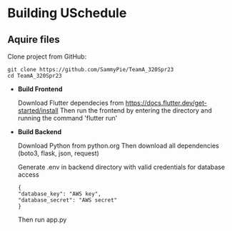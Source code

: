 # Building USchedule #

## Aquire files

Clone project from GitHub:
```
git clone https://github.com/SammyPie/TeamA_320Spr23
cd TeamA_320Spr23
```

* **Build Frontend**
    
    
    Download Flutter dependecies from https://docs.flutter.dev/get-started/install
    Then run the frontend by entering the directory and running the command 'flutter run'
* **Build Backend**
    

    Download Python from python.org
    Then download all dependencies (boto3, flask, json, request)
    
    Generate .env in backend directory with valid credentials for database access
    ```
    {
    "database_key": "AWS key",
    "database_secret": "AWS secret"
    }
    ```
    Then run app.py
